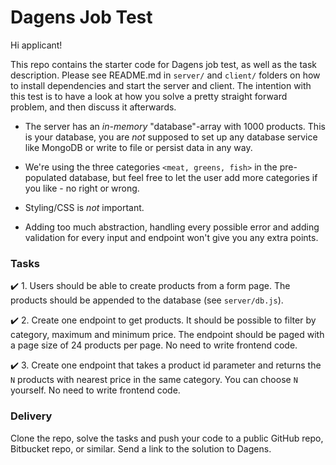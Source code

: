 # Dagens Job Test

Hi applicant!

This repo contains the starter code for Dagens job test, as well as the task description. Please see README.md in `server/` and `client/` folders on how to install dependencies and start the server and client. The intention with this test is to have a look at how you solve a pretty straight forward problem, and then discuss it afterwards.

- The server has an _in-memory_ "database"-array with 1000 products. This is your database, you are _not_ supposed to set up any database service like MongoDB or write to file or persist data in any way.

- We're using the three categories `<meat, greens, fish>` in the pre-populated database, but feel free to let the user add more categories if you like - no right or wrong.

- Styling/CSS is _not_ important.

- Adding too much abstraction, handling every possible error and adding validation for every input and endpoint won't give you any extra points.


### Tasks

✔️ 1. Users should be able to create products from a form page. The products should be appended to the database (see `server/db.js`).

✔️ 2. Create one endpoint to get products. It should be possible to filter by category, maximum and minimum price. The endpoint should be paged with a page size of 24 products per page. No need to write frontend code.

✔️ 3. Create one endpoint that takes a product id parameter and returns the `N` products with nearest price in the same category. You can choose `N` yourself. No need to write frontend code.

### Delivery

Clone the repo, solve the tasks and push your code to a public GitHub repo, Bitbucket repo, or similar. Send a link to the solution to Dagens.




